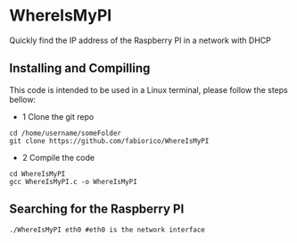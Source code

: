 WhereIsMyPI
===========

Quickly find the IP address of the Raspberry PI in a network with DHCP

Installing and Compilling
----------

This code is intended to be used in a Linux terminal, please follow the steps bellow:

* 1 Clone the git repo
```
cd /home/username/someFolder
git clone https://github.com/fabiorico/WhereIsMyPI
```
* 2 Compile the code
```
cd WhereIsMyPI
gcc WhereIsMyPI.c -o WhereIsMyPI

```
Searching for the Raspberry PI
----------
```
./WhereIsMyPI eth0 #eth0 is the network interface
``` 
